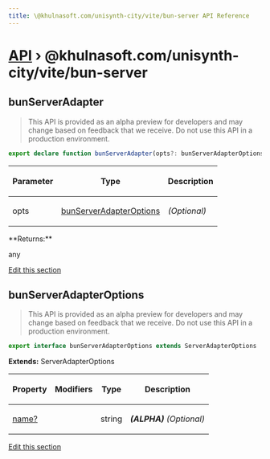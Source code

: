 ```yaml
---
title: \@khulnasoft.com/unisynth-city/vite/bun-server API Reference
---
```


# [API](/api) &rsaquo; @khulnasoft.com/unisynth-city/vite/bun-server

## bunServerAdapter

> This API is provided as an alpha preview for developers and may change based on feedback that we receive. Do not use this API in a production environment.

```typescript
export declare function bunServerAdapter(opts?: bunServerAdapterOptions): any;
```

<table><thead><tr><th>

Parameter

</th><th>

Type

</th><th>

Description

</th></tr></thead>
<tbody><tr><td>

opts

</td><td>

[bunServerAdapterOptions](#bunserveradapteroptions)

</td><td>

_(Optional)_

</td></tr>
</tbody></table>
**Returns:**

any

[Edit this section](https://github.com/khulnasoft/unisynth/tree/main/packages/unisynth-city/src/adapters/bun-server/vite/index.ts)

## bunServerAdapterOptions

> This API is provided as an alpha preview for developers and may change based on feedback that we receive. Do not use this API in a production environment.

```typescript
export interface bunServerAdapterOptions extends ServerAdapterOptions
```

**Extends:** ServerAdapterOptions

<table><thead><tr><th>

Property

</th><th>

Modifiers

</th><th>

Type

</th><th>

Description

</th></tr></thead>
<tbody><tr><td>

[name?](#)

</td><td>

</td><td>

string

</td><td>

**_(ALPHA)_** _(Optional)_

</td></tr>
</tbody></table>

[Edit this section](https://github.com/khulnasoft/unisynth/tree/main/packages/unisynth-city/src/adapters/bun-server/vite/index.ts)
